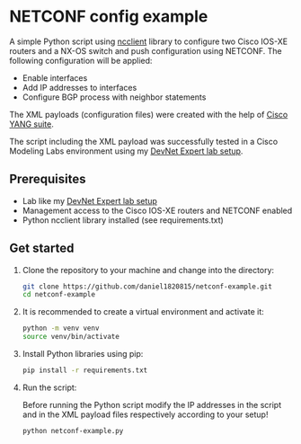 # NETCONF config example

A simple Python script using [ncclient](https://ncclient.readthedocs.io/en/latest/) library to configure two Cisco IOS-XE routers and a NX-OS switch and push configuration using NETCONF. The following configuration will be applied:

- Enable interfaces
- Add IP addresses to interfaces
- Configure BGP process with neighbor statements

The XML payloads (configuration files) were created with the help of [Cisco YANG suite](https://developer.cisco.com/yangsuite/).

The script including the XML payload was successfully tested in a Cisco Modeling Labs environment using my [DevNet Expert lab setup](https://github.com/daniel1820815/devnet-expert-cml-lab).

## Prerequisites

- Lab like my [DevNet Expert lab setup](https://github.com/daniel1820815/devnet-expert-cml-lab)
- Management access to the Cisco IOS-XE routers and NETCONF enabled
- Python ncclient library installed (see requirements.txt)

## Get started

1. Clone the repository to your machine and change into the directory:

    ```bash
    git clone https://github.com/daniel1820815/netconf-example.git
    cd netconf-example
    ```

2. It is recommended to create a virtual environment and activate it:

    ```bash
    python -m venv venv
    source venv/bin/activate
    ```

3. Install Python libraries using pip:

    ```bash
    pip install -r requirements.txt
    ```

4. Run the script:

    Before running the Python script modify the IP addresses in the script and in the XML payload files respectively according to your setup!

    ```bash
    python netconf-example.py
    ```
